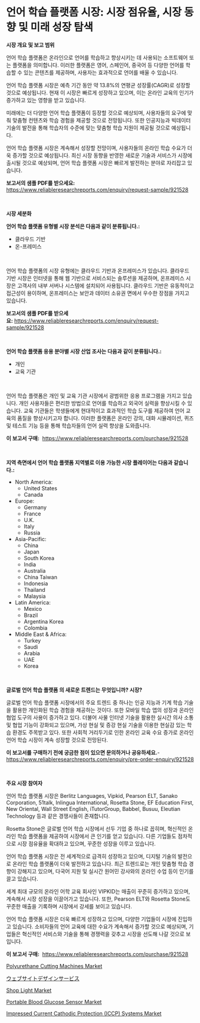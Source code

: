 <p><h1>언어 학습 플랫폼 시장: 시장 점유율, 시장 동향 및 미래 성장 탐색</h1></p><p><strong>시장 개요 및 보고 범위</strong></p>
<p><p>언어 학습 플랫폼은 온라인으로 언어를 학습하고 향상시키는 데 사용되는 소프트웨어 또는 플랫폼을 의미합니다. 이러한 플랫폼은 영어, 스페인어, 중국어 등 다양한 언어를 학습할 수 있는 콘텐츠를 제공하며, 사용자는 효과적으로 언어를 배울 수 있습니다. </p><p>언어 학습 플랫폼 시장은 예측 기간 동안 약 13.8%의 연평균 성장률(CAGR)로 성장할 것으로 예상됩니다. 현재 이 시장은 빠르게 성장하고 있으며, 이는 온라인 교육의 인기가 증가하고 있는 영향을 받고 있습니다. </p><p>미래에는 더 다양한 언어 학습 플랫폼이 등장할 것으로 예상되며, 사용자들의 요구에 맞춰 맞춤형 컨텐츠와 학습 경험을 제공할 것으로 전망됩니다. 또한 인공지능과 빅데이터 기술의 발전을 통해 학습자의 수준에 맞는 맞춤형 학습 지원이 제공될 것으로 예상됩니다. </p><p>언어 학습 플랫폼 시장은 계속해서 성장할 전망이며, 사용자들의 온라인 학습 수요가 더욱 증가할 것으로 예상됩니다. 최신 시장 동향을 반영한 새로운 기술과 서비스가 시장에 출시될 것으로 예상되며, 언어 학습 플랫폼 시장은 빠르게 발전하는 분야로 자리잡고 있습니다.</p></p>
<p><strong>보고서의 샘플 PDF를 받으세요:</strong> <a href="https://www.reliableresearchreports.com/enquiry/request-sample/921528">https://www.reliableresearchreports.com/enquiry/request-sample/921528</a></p>
<p>&nbsp;</p>
<p><strong>시장 세분화</strong></p>
<p><strong>언어 학습 플랫폼 유형별 시장 분석은 다음과 같이 분류됩니다.:</strong></p>
<p><ul><li>클라우드 기반</li><li>온-프레미스</li></ul></p>
<p>&nbsp;</p>
<p><p>언어 학습 플랫폼의 시장 유형에는 클라우드 기반과 온프레미스가 있습니다. 클라우드 기반 시장은 인터넷을 통해 웹 기반으로 서비스되는 솔루션을 제공하며, 온프레미스 시장은 고객사의 내부 서버나 시스템에 설치되어 사용됩니다. 클라우드 기반은 유동적이고 접근성이 용이하며, 온프레미스는 보안과 데이터 소유권 면에서 우수한 장점을 가지고 있습니다.</p></p>
<p><strong>보고서의 샘플 PDF를 받으세요:</strong>&nbsp;<a href="https://www.reliableresearchreports.com/enquiry/request-sample/921528">https://www.reliableresearchreports.com/enquiry/request-sample/921528</a></p>
<p>&nbsp;</p>
<p><strong> 언어 학습 플랫폼 응용 분야별 시장 산업 조사는 다음과 같이 분류됩니다.:</strong></p>
<p><ul><li>개인</li><li>교육 기관</li></ul></p>
<p>&nbsp;</p>
<p><p>언어 학습 플랫폼은  개인 및 교육 기관 시장에서 광범위한 응용 프로그램을 가지고 있습니다. 개인 사용자들은 편리한 방법으로 언어를 학습하고 외국어 실력을 향상시킬 수 있습니다. 교육 기관들은 학생들에게 현대적이고 효과적인 학습 도구를 제공하여 언어 교육의 품질을 향상시키고자 합니다. 이러한 플랫폼은 온라인 강의, 대화 시뮬레이션, 퀴즈 및 테스트 기능 등을 통해 학습자들의 언어 실력 향상을 도와줍니다.</p></p>
<p><strong>이 보고서 구매:</strong>&nbsp; <a href="https://www.reliableresearchreports.com/purchase/921528">https://www.reliableresearchreports.com/purchase/921528</a></p>
<p>&nbsp;</p>
<p><strong>지역 측면에서 언어 학습 플랫폼 지역별로 이용 가능한 시장 플레이어는 다음과 같습니다.:</strong></p>
<p><ul>
    <li>
        North America:
        <ul>
            <li>United States</li>
            <li>Canada</li>
        </ul>
    </li>
    <li>
        Europe:
        <ul>
            <li>Germany</li>
            <li>France</li>
            <li>U.K.</li>
            <li>Italy</li>
            <li>Russia</li>
        </ul>
    </li>
    <li>
        Asia-Pacific:
        <ul>
            <li>China</li>
            <li>Japan</li>
            <li>South Korea</li>
            <li>India</li>
            <li>Australia</li>
            <li>China Taiwan</li>
            <li>Indonesia</li>
            <li>Thailand</li>
            <li>Malaysia</li>
        </ul>
    </li>
    <li>
        Latin America:
        <ul>
            <li>Mexico</li>
            <li>Brazil</li>
            <li>Argentina Korea</li>
            <li>Colombia</li>
        </ul>
    </li>
    <li>
        Middle East & Africa:
        <ul>
            <li>Turkey</li>
            <li>Saudi</li>
            <li>Arabia</li>
            <li>UAE</li>
            <li>Korea</li>
        </ul>
    </li>
    </ul></p>
<p>&nbsp;</p>
<p><strong>글로벌 언어 학습 플랫폼 의 새로운 트렌드는 무엇입니까? 시장?</strong></p>
<p><p>글로벌 언어 학습 플랫폼 시장에서의 주요 트렌드 중 하나는 인공 지능과 기계 학습 기술을 활용한 개인화된 학습 경험을 제공하는 것이다. 또한 모바일 학습 앱의 성장과 온라인 협업 도구의 사용이 증가하고 있다. 더불어 사물 인터넷 기술을 활용한 실시간 의사 소통 및 협업 기능이 강화되고 있으며, 가상 현실 및 증강 현실 기술을 이용한 현실감 있는 학습 환경도 주목받고 있다. 또한 사회적 거리두기로 인한 온라인 교육 수요 증가로 온라인 언어 학습 시장이 계속 성장할 것으로 전망된다.</p></p>
<p><strong>이 보고서를 구매하기 전에 궁금한 점이 있으면 문의하거나 공유하세요.</strong>- <a href="https://www.reliableresearchreports.com/enquiry/pre-order-enquiry/921528">https://www.reliableresearchreports.com/enquiry/pre-order-enquiry/921528</a></p>
<p>&nbsp;</p>
<p><strong>주요 시장 참여자</strong></p>
<p><p>언어 학습 플랫폼 시장은 Berlitz Languages, Vipkid, Pearson ELT, Sanako Corporation, 51talk, Inlingua International, Rosetta Stone, EF Education First, New Oriental, Wall Street English, iTutorGroup, Babbel, Busuu, Eleutian Technology 등과 같은 경쟁사들이 존재합니다. </p><p>Rosetta Stone은 글로벌 언어 학습 시장에서 선두 기업 중 하나로 꼽히며, 혁신적인 온라인 학습 플랫폼을 제공하여 시장에서 큰 인기를 얻고 있습니다. 다른 기업들도 점차적으로 시장 점유율을 확대하고 있으며, 꾸준한 성장을 이루고 있습니다. </p><p>언어 학습 플랫폼 시장은 전 세계적으로 급격히 성장하고 있으며, 디지털 기술의 발전으로 온라인 학습 플랫폼이 더욱 발전하고 있습니다. 최근 트렌드로는 개인 맞춤형 학습 경향이 강해지고 있으며, 다국어 지원 및 실시간 원어민 강사와의 온라인 수업 등이 인기를 끌고 있습니다. </p><p>세계 최대 규모의 온라인 어학 교육 회사인 VIPKID는 매출이 꾸준히 증가하고 있으며, 계속해서 시장 성장을 이끌어가고 있습니다. 또한, Pearson ELT와 Rosetta Stone도 꾸준한 매출을 기록하며 시장에서 강세를 보이고 있습니다.</p><p>언어 학습 플랫폼 시장은 더욱 빠르게 성장하고 있으며, 다양한 기업들이 시장에 진입하고 있습니다. 소비자들의 언어 교육에 대한 수요가 계속해서 증가할 것으로 예상되며, 기업들은 혁신적인 서비스와 기술을 통해 경쟁력을 갖추고 시장을 선도해 나갈 것으로 보입니다.</p></p>
<p><strong>이 보고서 구매:</strong>&nbsp;&nbsp;<a href="https://www.reliableresearchreports.com/purchase/921528">https://www.reliableresearchreports.com/purchase/921528</a></p>
<p><p><a href="https://issuu.com/reportprime-2/docs/polyurethane-cutting-machines-market-size-2030.ppt">Polyurethane Cutting Machines Market</a></p><p><a href="https://github.com/mohamedbakry57/Market-Research-Report-List-2/blob/main/9882577182217.md">ウェブサイトデザインサービス</a></p><p><a href="https://github.com/lubmix/Market-Research-Report-List-1/blob/main/shop-light-market.md">Shop Light Market</a></p><p><a href="https://issuu.com/reportprime-2/docs/portable-blood-glucose-sensor-market-size-2030.ppt">Portable Blood Glucose Sensor Market</a></p><p><a href="https://github.com/joannagoyvaerts/Market-Research-Report-List-1/blob/main/impressed-current-cathodic-protection-iccp-systems-market.md">Impressed Current Cathodic Protection (ICCP) Systems Market</a></p></p>
